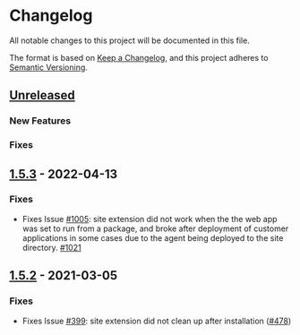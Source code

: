 # Changelog
All notable changes to this project will be documented in this file.

The format is based on [Keep a Changelog](https://keepachangelog.com/en/1.0.0/),
and this project adheres to [Semantic Versioning](https://semver.org/spec/v2.0.0.html).

## [Unreleased]
### New Features
### Fixes

## [1.5.3] - 2022-04-13
### Fixes
* Fixes Issue [#1005](https://github.com/newrelic/newrelic-dotnet-agent/issues/1005): site extension did not work when the the web app was set to run from a package, and broke after deployment of customer applications in some cases due to the agent being deployed to the site directory. [#1021](https://github.com/newrelic/newrelic-dotnet-agent/pull/1021)

## [1.5.2] - 2021-03-05
### Fixes
* Fixes Issue [#399](https://github.com/newrelic/newrelic-dotnet-agent/issues/399): site extension did not clean up after installation ([#478](https://github.com/newrelic/newrelic-dotnet-agent/pull/478))

[Unreleased]: https://github.com/newrelic/newrelic-dotnet-agent/compare/AzureSiteExtension_v1.5.3...HEAD
[1.5.3]: https://github.com/newrelic/newrelic-dotnet-agent/compare/AzureSiteExtension_v1.5.2...AzureSiteExtension_v1.5.3
[1.5.2]: https://github.com/newrelic/newrelic-dotnet-agent/compare/AzureSiteExtension_v1.5.1...AzureSiteExtension_v1.5.2